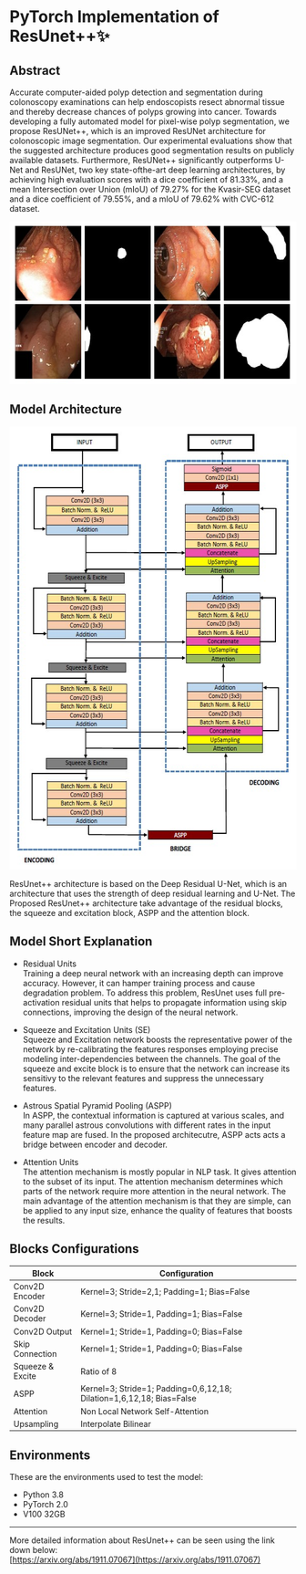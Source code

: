 # PyTorch Implementation of ResUnet++✨

## Abstract
Accurate computer-aided polyp detection and segmentation during colonoscopy examinations can help endoscopists resect abnormal tissue and thereby decrease chances of polyps growing into cancer. Towards developing a fully automated model for pixel-wise polyp segmentation, we propose ResUNet++, which is an improved ResUNet architecture for colonoscopic image segmentation. Our experimental evaluations show that the suggested architecture produces good segmentation results on publicly available datasets. Furthermore, ResUNet++ significantly outperforms U-Net and ResUNet, two key state-ofthe-art deep learning architectures, by achieving high evaluation scores with a dice coefficient of 81.33%, and a mean Intersection over Union (mIoU) of 79.27% for the Kvasir-SEG dataset and a dice coefficient of 79.55%, and a mIoU of 79.62% with CVC-612 dataset.
<p align="center">
  <img width="569" height="285" src="pictures/polyp_image.jpg">
</p>

## Model Architecture
<p align="center">
  <img width="574" height="776" src="pictures/resunetpp_model_structure.jpg">
</p>

ResUnet++ architecture is based on the Deep Residual U-Net, which is an architecture that uses the strength of deep residual learning and U-Net. The Proposed ResUnet++ architecture take advantage of the residual blocks, the squeeze and excitation block, ASPP and the attention block.

## Model Short Explanation
* Residual Units  
Training a deep neural network with an increasing depth can improve accuracy. However, it can hamper training process and cause degradation problem. To address this problem, ResUnet uses full pre-activation residual units that helps to propagate information using skip connections, improving the design of the neural network.

* Squeeze and Excitation Units (SE)  
Squeeze and Excitation network boosts the representative power of the network by re-calibrating the features responses employing precise modeling inter-dependencies between the channels. The goal of the squeeze and excite block is to ensure that the network can increase its sensitivy to the relevant features and suppress the unnecessary features.

* Astrous Spatial Pyramid Pooling (ASPP)  
In ASPP, the contextual information is captured at various scales, and many parallel astrous convolutions with different rates in the input feature map are fused. In the proposed architecutre, ASPP acts acts a bridge between encoder and decoder.

* Attention Units  
The attention mechanism is mostly popular in NLP task. It gives attention to the subset of its input. The attention mechanism determines which parts of the network require more attention in the neural network. The main advantage of the attention mechanism is that they are simple, can be applied to any input size, enhance the quality of features that boosts the results.

## Blocks Configurations 
| Block | Configuration |
| ------ | ------ |
| Conv2D Encoder | Kernel=3; Stride=2,1; Padding=1; Bias=False|
| Conv2D Decoder | Kernel=3; Stride=1, Padding=1; Bias=False |
| Conv2D Output | Kernel=1; Stride=1, Padding=0; Bias=False |
| Skip Connection | Kernel=1; Stride=1, Padding=0; Bias=False |
| Squeeze & Excite | Ratio of 8 |
| ASPP | Kernel=3; Stride=1; Padding=0,6,12,18; Dilation=1,6,12,18; Bias=False |
| Attention | Non Local Network Self-Attention |
| Upsampling | Interpolate Bilinear |

## Environments
These are the environments used to test the model:
* Python 3.8
* PyTorch 2.0
* V100 32GB

---
More detailed information about ResUnet++ can be seen using the link down below:  
[https://arxiv.org/abs/1911.07067](https://arxiv.org/abs/1911.07067)
